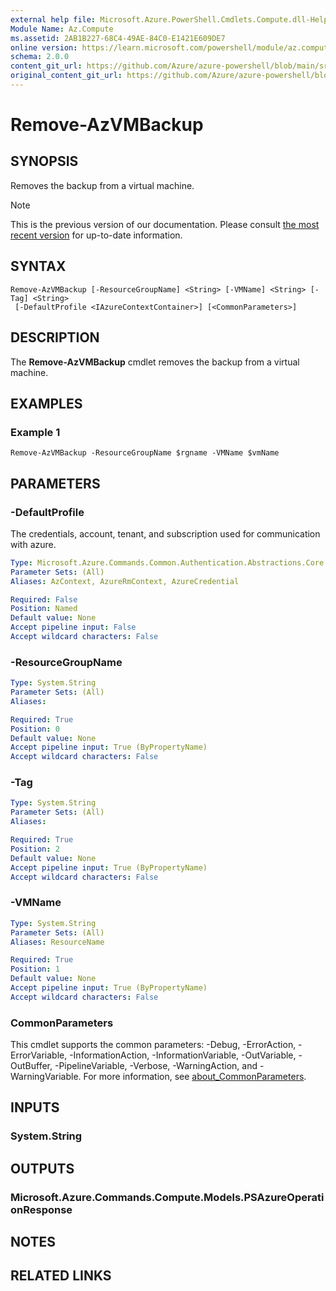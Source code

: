 ```yaml
---
external help file: Microsoft.Azure.PowerShell.Cmdlets.Compute.dll-Help.xml
Module Name: Az.Compute
ms.assetid: 2AB1B227-68C4-49AE-84C0-E1421E609DE7
online version: https://learn.microsoft.com/powershell/module/az.compute/remove-azvmbackup
schema: 2.0.0
content_git_url: https://github.com/Azure/azure-powershell/blob/main/src/Compute/Compute/help/Remove-AzVMBackup.md
original_content_git_url: https://github.com/Azure/azure-powershell/blob/main/src/Compute/Compute/help/Remove-AzVMBackup.md
---
```


# Remove-AzVMBackup

## SYNOPSIS
Removes the backup from a virtual machine.

> [!NOTE]
>This is the previous version of our documentation. Please consult [the most recent version](/powershell/module/az.compute/remove-azvmbackup) for up-to-date information.

## SYNTAX

```
Remove-AzVMBackup [-ResourceGroupName] <String> [-VMName] <String> [-Tag] <String>
 [-DefaultProfile <IAzureContextContainer>] [<CommonParameters>]
```

## DESCRIPTION
The **Remove-AzVMBackup** cmdlet removes the backup from a virtual machine.

## EXAMPLES

### Example 1
```
Remove-AzVMBackup -ResourceGroupName $rgname -VMName $vmName
```

## PARAMETERS

### -DefaultProfile
The credentials, account, tenant, and subscription used for communication with azure.

```yaml
Type: Microsoft.Azure.Commands.Common.Authentication.Abstractions.Core.IAzureContextContainer
Parameter Sets: (All)
Aliases: AzContext, AzureRmContext, AzureCredential

Required: False
Position: Named
Default value: None
Accept pipeline input: False
Accept wildcard characters: False
```

### -ResourceGroupName
```yaml
Type: System.String
Parameter Sets: (All)
Aliases:

Required: True
Position: 0
Default value: None
Accept pipeline input: True (ByPropertyName)
Accept wildcard characters: False
```

### -Tag
```yaml
Type: System.String
Parameter Sets: (All)
Aliases:

Required: True
Position: 2
Default value: None
Accept pipeline input: True (ByPropertyName)
Accept wildcard characters: False
```

### -VMName
```yaml
Type: System.String
Parameter Sets: (All)
Aliases: ResourceName

Required: True
Position: 1
Default value: None
Accept pipeline input: True (ByPropertyName)
Accept wildcard characters: False
```

### CommonParameters
This cmdlet supports the common parameters: -Debug, -ErrorAction, -ErrorVariable, -InformationAction, -InformationVariable, -OutVariable, -OutBuffer, -PipelineVariable, -Verbose, -WarningAction, and -WarningVariable. For more information, see [about_CommonParameters](http://go.microsoft.com/fwlink/?LinkID=113216).

## INPUTS

### System.String

## OUTPUTS

### Microsoft.Azure.Commands.Compute.Models.PSAzureOperationResponse

## NOTES

## RELATED LINKS
